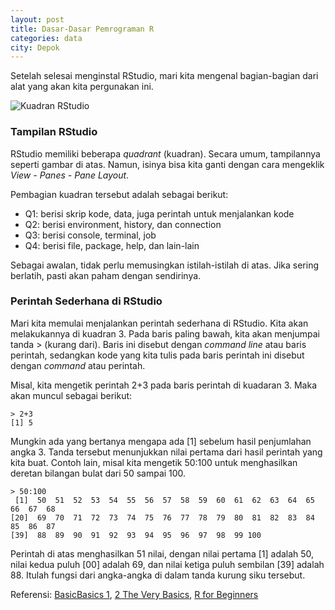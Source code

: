 ```yaml
---
layout: post
title: Dasar-Dasar Pemrograman R
categories: data
city: Depok
---
```


Setelah selesai menginstal RStudio, mari kita mengenal bagian-bagian dari alat yang akan kita pergunakan ini. 

![Kuadran RStudio](https://raw.githubusercontent.com/bryantara/bryantara.github.io/master/images/kuadran-r.jpg)

### Tampilan RStudio

RStudio memiliki beberapa _quadrant_ (kuadran). Secara umum, tampilannya seperti gambar di atas. Namun, isinya bisa kita ganti dengan cara mengeklik _View - Panes - Pane Layout_. 

Pembagian kuadran tersebut adalah sebagai berikut:
- Q1: berisi skrip kode, data, juga perintah untuk menjalankan kode
- Q2: berisi environment, history, dan connection
- Q3: berisi console, terminal, job
- Q4: berisi file, package, help, dan lain-lain

Sebagai awalan, tidak perlu memusingkan istilah-istilah di atas. Jika sering berlatih, pasti akan paham dengan sendirinya.

### Perintah Sederhana di RStudio

Mari kita memulai menjalankan perintah sederhana di RStudio. Kita akan melakukannya di kuadran 3. Pada baris paling bawah, kita akan menjumpai tanda > (kurang dari). Baris ini disebut dengan _command line_ atau baris perintah, sedangkan kode yang kita tulis pada baris perintah ini disebut dengan _command_ atau perintah.

Misal, kita mengetik perintah 2+3 pada baris perintah di kuadaran 3. Maka akan muncul sebagai berikut:

```
> 2+3
[1] 5
```
Mungkin ada yang bertanya mengapa ada [1] sebelum hasil penjumlahan angka 3. Tanda tersebut menunjukkan nilai pertama dari hasil perintah yang kita buat. Contoh lain, misal kita mengetik 50:100 untuk menghasilkan deretan bilangan bulat dari 50 sampai 100.

```
> 50:100
 [1]  50  51  52  53  54  55  56  57  58  59  60  61  62  63  64  65  66  67  68
[20]  69  70  71  72  73  74  75  76  77  78  79  80  81  82  83  84  85  86  87
[39]  88  89  90  91  92  93  94  95  96  97  98  99 100
```
Perintah di atas menghasilkan 51 nilai, dengan nilai pertama [1] adalah 50, nilai kedua puluh [00] adalah 69, dan nilai ketiga puluh sembilan [39] adalah 88. Itulah fungsi dari angka-angka di dalam tanda kurung siku tersebut.



Referensi: [BasicBasics 1](https://rladiessydney.org/courses/ryouwithme/01-basicbasics-1/), [2 The Very Basics](https://rstudio-education.github.io/hopr/basics.html), [R for Beginners](https://cran.r-project.org/doc/contrib/Paradis-rdebuts_en.pdf)
